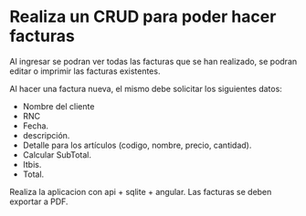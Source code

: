 # Realiza un CRUD para poder hacer facturas

Al ingresar se podran ver todas las facturas que se han realizado, se podran editar o imprimir las facturas existentes.  

Al hacer una factura nueva, el mismo debe solicitar los siguientes datos:

- Nombre del cliente
- RNC
- Fecha.
- descripción.
- Detalle para los artículos (codigo, nombre, precio, cantidad).
- Calcular SubTotal.
- Itbis.
- Total.

Realiza la aplicacion con  api + sqlite + angular.
Las facturas se deben exportar a PDF.
